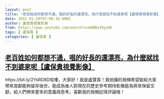 ```yaml
---
layout: post
title: "老百姓如何都想不通，唱的好長的還漂亮，為什麼就找不到婆家呢【盧保貴視覺影像】"
date: 2022-01-29T07:00:18.000Z
author: 盧保貴視覺影像
from: https://www.youtube.com/watch?v=m6BBaJ9yzHE
tags: [ 盧保貴 ]
categories: [ 盧保貴 ]
---
```

<!--1643439618000-->
[老百姓如何都想不通，唱的好長的還漂亮，為什麼就找不到婆家呢【盧保貴視覺影像】](https://www.youtube.com/watch?v=m6BBaJ9yzHE)
------

<div>
https://bit.ly/2YsRD8D哈嘍，大家好！我是盧寶貴！我拍攝的視頻希望能給大家帶來貢獻能夠留存後世，能成為後人對現在的歷史參考期待影像能為將來保留文獻，給人們帶來更多的意義與思考。喜歡我的視頻記得評論哦！
</div>
